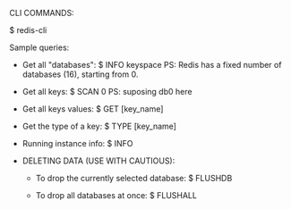 CLI COMMANDS:

$ redis-cli

Sample queries:

- Get all "databases":
    $ INFO keyspace
    PS: Redis has a fixed number of databases (16), starting from 0.

- Get all keys:
    $ SCAN 0
    PS: suposing db0 here

- Get all keys values:
    $ GET [key_name]

- Get the type of a key:
    $ TYPE [key_name]

- Running instance info:
    $ INFO

- DELETING DATA (USE WITH CAUTIOUS):

    - To drop the currently selected database:
        $ FLUSHDB

    - To drop all databases at once:
        $ FLUSHALL
